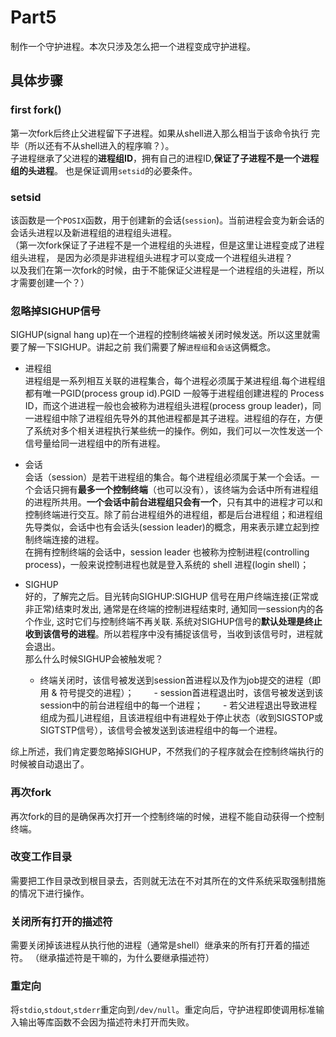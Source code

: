 # Part5
制作一个守护进程。本次只涉及怎么把一个进程变成守护进程。
## 具体步骤
### first fork()  
第一次fork后终止父进程留下子进程。如果从shell进入那么相当于该命令执行
完毕（所以还有不从shell进入的程序嘛？）。  
子进程继承了父进程的**进程组ID**，拥有自己的进程ID,**保证了子进程不是一个进程组的头进程**。
也是保证调用`setsid`的必要条件。  
### setsid  
该函数是一个`POSIX`函数，用于创建新的会话(`session`)。当前进程会变为新会话的
会话头进程以及新进程组的进程组头进程。  
（第一次fork保证了子进程不是一个进程组的头进程，但是这里让进程变成了进程组头进程，
是因为必须是非进程组头进程才可以变成一个进程组头进程？  
以及我们在第一次fork的时候，由于不能保证父进程是一个进程组的头进程，所以才需要创建一个？）  
### 忽略掉SIGHUP信号  
SIGHUP(signal hang up)在一个进程的控制终端被关闭时候发送。所以这里就需要了解一下SIGHUP。讲起之前
我们需要了解`进程组`和`会话`这俩概念。  
- 进程组  
进程组是一系列相互关联的进程集合，每个进程必须属于某进程组.每个进程组都有唯一PGID(process group id).PGID 一般等于进程组创建进程的 Process ID，而这个进进程一般也会被称为进程组头进程(process group leader)，同一进程组中除了进程组先导外的其他进程都是其子进程。进程组的存在，方便了系统对多个相关进程执行某些统一的操作。例如，我们可以一次性发送一个信号量给同一进程组中的所有进程。
- 会话  
会话（session）是若干进程组的集合。每个进程组必须属于某一个会话。一个会话只拥有**最多一个控制终端**（也可以没有），该终端为会话中所有进程组的进程所共用。**一个会话中前台进程组只会有一个**，只有其中的进程才可以和控制终端进行交互。除了前台进程组外的进程组，都是后台进程组；和进程组先导类似，会话中也有会话头(session leader)的概念，用来表示建立起到控制终端连接的进程。  
在拥有控制终端的会话中，session leader 也被称为控制进程(controlling process)，一般来说控制进程也就是登入系统的 shell 进程(login shell)；

- SIGHUP  
好的，了解完之后。目光转向SIGHUP:SIGHUP 信号在用户终端连接(正常或非正常)结束时发出, 通常是在终端的控制进程结束时, 通知同一session内的各个作业, 这时它们与控制终端不再关联. 系统对SIGHUP信号的**默认处理是终止收到该信号的进程**。所以若程序中没有捕捉该信号，当收到该信号时，进程就会退出。  
那么什么时候SIGHUP会被触发呢？  
    - 终端关闭时，该信号被发送到session首进程以及作为job提交的进程（即用 & 符号提交的进程）；
　　- session首进程退出时，该信号被发送到该session中的前台进程组中的每一个进程；
　　- 若父进程退出导致进程组成为孤儿进程组，且该进程组中有进程处于停止状态（收到SIGSTOP或SIGTSTP信号），该信号会被发送到该进程组中的每一个进程。

综上所述，我们肯定要忽略掉SIGHUP，不然我们的子程序就会在控制终端执行的时候被自动退出了。  
### 再次fork
再次fork的目的是确保再次打开一个控制终端的时候，进程不能自动获得一个控制终端。
### 改变工作目录
需要把工作目录改到根目录去，否则就无法在不对其所在的文件系统采取强制措施的情况下进行操作。
### 关闭所有打开的描述符
需要关闭掉该进程从执行他的进程（通常是shell）继承来的所有打开着的描述符。
（继承描述符是干嘛的，为什么要继承描述符）
### 重定向
将`stdio`,`stdout`,`stderr`重定向到`/dev/null`。重定向后，守护进程即使调用标准输入输出等库函数不会因为描述符未打开而失败。